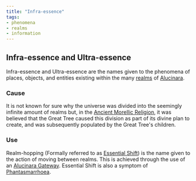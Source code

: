 ```yaml
---
title: "Infra-essence"
tags:
- phenomena
- realms
- information
---
```


## Infra-essence and Ultra-essence
Infra-essence and Ultra-essence are the names given to the phenomena of places, objects, and entities existing within the many [realms](realms/realms.md) of [Alucinara](_index.md).

### Cause
It is not known for sure why the universe was divided into the seemingly infinite amount of realms but, in the [Ancient Morellic Religion](cultures/morellic/religions/amr.md), it was believed that the Great Tree caused this division as part of its divine plan to create, and was subsequently populated by the Great Tree's children.

### Use
Realm-hopping (Formally referred to as [Essential Shift](realms/essential-shift.md)) is the name given to the action of moving between realms. This is achieved through the use of an [Alucinara Gateway](alucinara/gateway.md). Essential Shift is also a symptom of [Phantasmarrhoea](illnesses/phantasmarrhoea.md).